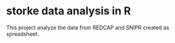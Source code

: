 # storke data analysis in R
This project analyze the data from REDCAP and SNIPR created as spreadsheet.
